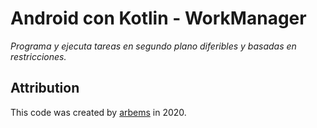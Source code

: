 # Android con Kotlin - WorkManager

*Programa y ejecuta tareas en segundo plano diferibles y basadas en restricciones.*

## Attribution

This code was created by [arbems](https://github.com/arbems) in 2020.
